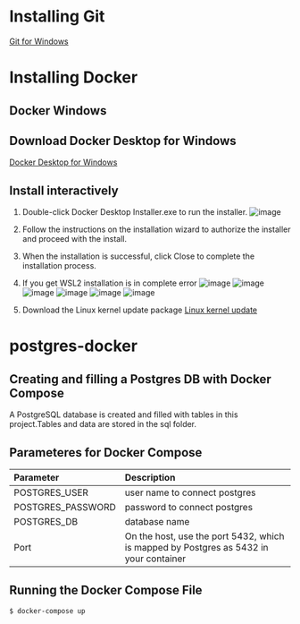 # Installing Git
[Git for Windows](https://git-scm.com/download/win)
# Installing Docker
## Docker Windows
## Download Docker Desktop for Windows
[Docker Desktop for Windows](https://desktop.docker.com/win/main/amd64/Docker%20Desktop%20Installer.exe)
## Install interactively
1. Double-click Docker Desktop Installer.exe to run the installer.
![image](https://user-images.githubusercontent.com/51730523/174503709-5eb96362-797a-4c95-9d8e-99a39de3497d.png)

2. Follow the instructions on the installation wizard to authorize the installer and proceed with the install.
3. When the installation is successful, click Close to complete the installation process.
4. If you get WSL2 installation is in complete error
![image](https://user-images.githubusercontent.com/51730523/174503480-da66df95-6c0d-4832-87a9-dec2005f1c16.png)
![image](https://user-images.githubusercontent.com/51730523/174503525-b9bcae75-4ff6-4184-80a1-1b0267c56fc4.png)
![image](https://user-images.githubusercontent.com/51730523/174503528-cf5a5666-2ab5-4e58-9699-fd87f7db95a9.png)
![image](https://user-images.githubusercontent.com/51730523/174503534-6d450057-50b4-444f-9b9e-f73a0d9a19c3.png)
![image](https://user-images.githubusercontent.com/51730523/174503537-2e785c6f-998d-4cc9-b517-6aaa0d916b83.png)
![image](https://user-images.githubusercontent.com/51730523/174503542-f50193ad-4646-474d-a672-caaefc5da557.png)
5. Download the Linux kernel update package
[Linux kernel update](https://wslstorestorage.blob.core.windows.net/wslblob/wsl_update_x64.msi)

# postgres-docker

## Creating and filling a Postgres DB with Docker Compose
A PostgreSQL database is created and filled with tables in this project.Tables and data are stored in the sql folder.

## Parameteres for Docker Compose
| Parameter          | Description|
| :---               |:----  | 
| POSTGRES_USER      |user name to connect postgres|
| POSTGRES_PASSWORD  |password to connect postgres|        
| POSTGRES_DB        |database name|
| Port               |On the host, use the port 5432, which is mapped by Postgres as 5432 in your container| 

## Running the Docker Compose File
```
$ docker-compose up
```
